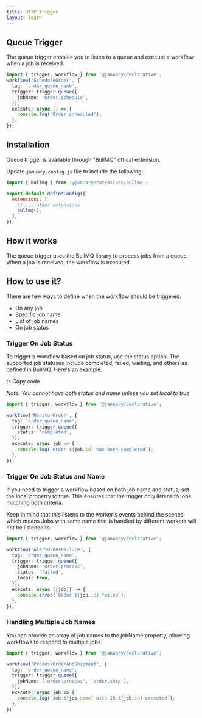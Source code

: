```yaml
---
title: HTTP Trigger
layout: learn
---
```


## Queue Trigger

The queue trigger enables you to listen to a queue and execute a workflow when a job is received.

```ts
import { trigger, workflow } from '@january/declarative';
workflow('ScheduleOrder', {
  tag: 'order_queue_name',
  trigger: trigger.queue({
    jobName: 'order.schedule',
  }),
  execute: async () => {
    console.log('Order scheduled');
  },
});
```

## Installation

Queue trigger is available through "BullMQ" offical extension.

Update `january.config.js` file to include the following:

```js
import { bullmq } from '@january/extensions/bullmq';

export default defineConfig({
  extensions: [
    // ... other extensions
    bullmq(),
  ],
});
```

## How it works

The queue trigger uses the BullMQ library to process jobs from a queue. When a job is received, the workflow is executed.

## How to use it?

There are few ways to define when the workflow should be triggered:

- On any job
- Specific job name
- List of job names
- On job status

### Trigger On Job Status

To trigger a workflow based on job status, use the status option. The supported job statuses include completed, failed, waiting, and others as defined in BullMQ. Here's an example:

ts
Copy code

_Note: You cannot have both status and name unless you set local to true_

```ts
import { trigger, workflow } from '@january/declarative';

workflow('MonitorOrder', {
  tag: 'order_queue_name',
  trigger: trigger.queue({
    status: 'completed',
  }),
  execute: async job => {
    console.log(`Order ${job.id} has been completed`);
  },
});
```

### Trigger On Job Status and Name

If you need to trigger a workflow based on both job name and status, set the local property to true. This ensures that the trigger only listens to jobs matching both criteria.

Keep in mind that this listens to the worker's events behind the scenes which means Jobs with same name that is handled by different workers will not be listened to.

```ts
import { trigger, workflow } from '@january/declarative';

workflow('AlertOrderFailure', {
  tag: 'order_queue_name',
  trigger: trigger.queue({
    jobName: 'order.process',
    status: 'failed',
    local: true,
  }),
  execute: async ([job]) => {
    console.error(`Order ${job.id} failed`);
  },
});
```

### Handling Multiple Job Names

You can provide an array of job names to the jobName property, allowing workflows to respond to multiple jobs.

```ts
import { trigger, workflow } from '@january/declarative';

workflow('ProcessOrderAndShipment', {
  tag: 'order_queue_name',
  trigger: trigger.queue({
    jobName: ['order.process', 'order.ship'],
  }),
  execute: async job => {
    console.log(`Job ${job.name} with ID ${job.id} executed`);
  },
});
```

<!--
## Retriving a Job in global listener

Sometimes you want to listen to the queue events globally and not just that speciefic workflow. By default BullMQ does not provide the job data in the queue event listener. To get the job data you can use the following code:

```ts
import { trigger, workflow } from '@january/declarative';

// TODO: add an example of queue configuration that keeps the job and fetch it in the listener
``` -->
